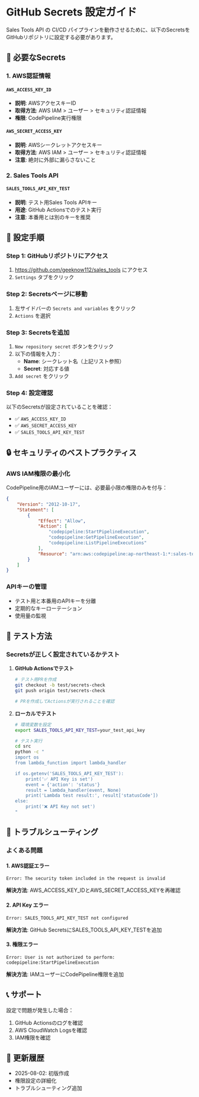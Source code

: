 # GitHub Secrets 設定ガイド

Sales Tools API の CI/CD パイプラインを動作させるために、以下のSecretsをGitHubリポジトリに設定する必要があります。

## 🔑 必要なSecrets

### 1. AWS認証情報

#### `AWS_ACCESS_KEY_ID`
- **説明**: AWSアクセスキーID
- **取得方法**: AWS IAM > ユーザー > セキュリティ認証情報
- **権限**: CodePipeline実行権限

#### `AWS_SECRET_ACCESS_KEY`
- **説明**: AWSシークレットアクセスキー
- **取得方法**: AWS IAM > ユーザー > セキュリティ認証情報
- **注意**: 絶対に外部に漏らさないこと

### 2. Sales Tools API

#### `SALES_TOOLS_API_KEY_TEST`
- **説明**: テスト用Sales Tools APIキー
- **用途**: GitHub Actionsでのテスト実行
- **注意**: 本番用とは別のキーを推奨

## 📝 設定手順

### Step 1: GitHubリポジトリにアクセス
1. https://github.com/geeknow112/sales_tools にアクセス
2. `Settings` タブをクリック

### Step 2: Secretsページに移動
1. 左サイドバーの `Secrets and variables` をクリック
2. `Actions` を選択

### Step 3: Secretsを追加
1. `New repository secret` ボタンをクリック
2. 以下の情報を入力：
   - **Name**: シークレット名（上記リスト参照）
   - **Secret**: 対応する値
3. `Add secret` をクリック

### Step 4: 設定確認
以下のSecretsが設定されていることを確認：
- ✅ `AWS_ACCESS_KEY_ID`
- ✅ `AWS_SECRET_ACCESS_KEY`
- ✅ `SALES_TOOLS_API_KEY_TEST`

## 🔒 セキュリティのベストプラクティス

### AWS IAM権限の最小化
CodePipeline用のIAMユーザーには、必要最小限の権限のみを付与：

```json
{
    "Version": "2012-10-17",
    "Statement": [
        {
            "Effect": "Allow",
            "Action": [
                "codepipeline:StartPipelineExecution",
                "codepipeline:GetPipelineExecution",
                "codepipeline:ListPipelineExecutions"
            ],
            "Resource": "arn:aws:codepipeline:ap-northeast-1:*:sales-tools-pipeline"
        }
    ]
}
```

### APIキーの管理
- テスト用と本番用のAPIキーを分離
- 定期的なキーローテーション
- 使用量の監視

## 🧪 テスト方法

### Secretsが正しく設定されているかテスト

1. **GitHub Actionsでテスト**
   ```bash
   # テスト用PRを作成
   git checkout -b test/secrets-check
   git push origin test/secrets-check
   
   # PRを作成してActionsが実行されることを確認
   ```

2. **ローカルでテスト**
   ```bash
   # 環境変数を設定
   export SALES_TOOLS_API_KEY_TEST=your_test_api_key
   
   # テスト実行
   cd src
   python -c "
   import os
   from lambda_function import lambda_handler
   
   if os.getenv('SALES_TOOLS_API_KEY_TEST'):
       print('✅ API Key is set')
       event = {'action': 'status'}
       result = lambda_handler(event, None)
       print('Lambda test result:', result['statusCode'])
   else:
       print('❌ API Key not set')
   "
   ```

## 🚨 トラブルシューティング

### よくある問題

#### 1. AWS認証エラー
```
Error: The security token included in the request is invalid
```
**解決方法**: AWS_ACCESS_KEY_IDとAWS_SECRET_ACCESS_KEYを再確認

#### 2. API Key エラー
```
Error: SALES_TOOLS_API_KEY_TEST not configured
```
**解決方法**: GitHub SecretsにSALES_TOOLS_API_KEY_TESTを追加

#### 3. 権限エラー
```
Error: User is not authorized to perform: codepipeline:StartPipelineExecution
```
**解決方法**: IAMユーザーにCodePipeline権限を追加

## 📞 サポート

設定で問題が発生した場合：
1. GitHub Actionsのログを確認
2. AWS CloudWatch Logsを確認
3. IAM権限を確認

## 🔄 更新履歴

- 2025-08-02: 初版作成
- 権限設定の詳細化
- トラブルシューティング追加
